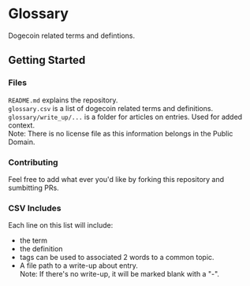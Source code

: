 # Glossary
Dogecoin related terms and defintions.

## Getting Started

### Files

`README.md` explains the repository. <br>
`glossary.csv` is a list of dogecoin related terms and definitions. <br>
`glossary/write_up/...` is a folder for articles on entries. Used for added context. <br>
Note: There is no license file as this information belongs in the Public Domain.

### Contributing

Feel free to add what ever you'd like by forking this repository and sumbitting PRs.
### CSV Includes

Each line on this list will include:

- the term
- the definition
- tags can be used to associated 2 words to a common topic.
- A file path to a write-up about entry. <br>
Note: If there's no write-up, it will be marked blank with a "-".
